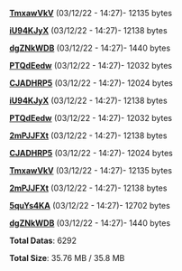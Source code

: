 [**TmxawVkV**](/data/TmxawVkV.txt) (03/12/22 - 14:27)- 12135 bytes

[**iU94KJyX**](/data/iU94KJyX.txt) (03/12/22 - 14:27)- 12138 bytes

[**dgZNkWDB**](/data/dgZNkWDB.txt) (03/12/22 - 14:27)- 1440 bytes

[**PTQdEedw**](/data/PTQdEedw.txt) (03/12/22 - 14:27)- 12032 bytes

[**CJADHRP5**](/data/CJADHRP5.txt) (03/12/22 - 14:27)- 12024 bytes

[**iU94KJyX**](/data/iU94KJyX.txt) (03/12/22 - 14:27)- 12138 bytes

[**PTQdEedw**](/data/PTQdEedw.txt) (03/12/22 - 14:27)- 12032 bytes

[**2mPJJFXt**](/data/2mPJJFXt.txt) (03/12/22 - 14:27)- 12138 bytes

[**CJADHRP5**](/data/CJADHRP5.txt) (03/12/22 - 14:27)- 12024 bytes

[**TmxawVkV**](/data/TmxawVkV.txt) (03/12/22 - 14:27)- 12135 bytes

[**2mPJJFXt**](/data/2mPJJFXt.txt) (03/12/22 - 14:27)- 12138 bytes

[**5quYs4KA**](/data/5quYs4KA.txt) (03/12/22 - 14:27)- 12702 bytes

[**dgZNkWDB**](/data/dgZNkWDB.txt) (03/12/22 - 14:27)- 1440 bytes

**Total Datas**: 6292

**Total Size**: 35.76 MB / 35.8 MB